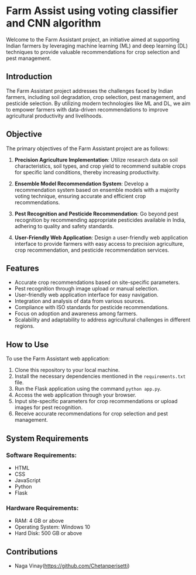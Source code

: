 # Farm Assist using voting classifier and CNN algorithm

Welcome to the Farm Assistant project, an initiative aimed at supporting Indian farmers by leveraging machine learning (ML) and deep learning (DL) techniques to provide valuable recommendations for crop selection and pest management.

## Introduction

The Farm Assistant project addresses the challenges faced by Indian farmers, including soil degradation, crop selection, pest management, and pesticide selection. By utilizing modern technologies like ML and DL, we aim to empower farmers with data-driven recommendations to improve agricultural productivity and livelihoods.

## Objective

The primary objectives of the Farm Assistant project are as follows:

1. **Precision Agriculture Implementation**: Utilize research data on soil characteristics, soil types, and crop yield to recommend suitable crops for specific land conditions, thereby increasing productivity.

2. **Ensemble Model Recommendation System**: Develop a recommendation system based on ensemble models with a majority voting technique, ensuring accurate and efficient crop recommendations.

3. **Pest Recognition and Pesticide Recommendation**: Go beyond pest recognition by recommending appropriate pesticides available in India, adhering to quality and safety standards.

4. **User-Friendly Web Application**: Design a user-friendly web application interface to provide farmers with easy access to precision agriculture, crop recommendation, and pesticide recommendation services.

## Features

- Accurate crop recommendations based on site-specific parameters.
- Pest recognition through image upload or manual selection.
- User-friendly web application interface for easy navigation.
- Integration and analysis of data from various sources.
- Compliance with ISO standards for pesticide recommendations.
- Focus on adoption and awareness among farmers.
- Scalability and adaptability to address agricultural challenges in different regions.

## How to Use

To use the Farm Assistant web application:

1. Clone this repository to your local machine.
2. Install the necessary dependencies mentioned in the `requirements.txt` file.
3. Run the Flask application using the command `python app.py`.
4. Access the web application through your browser.
5. Input site-specific parameters for crop recommendations or upload images for pest recognition.
6. Receive accurate recommendations for crop selection and pest management.

## System Requirements

### Software Requirements:
- HTML
- CSS
- JavaScript
- Python
- Flask

### Hardware Requirements:
- RAM: 4 GB or above
- Operating System: Windows 10
- Hard Disk: 500 GB or above

## Contributions
- Naga Vinay(https://github.com/Chetanperisetti)


